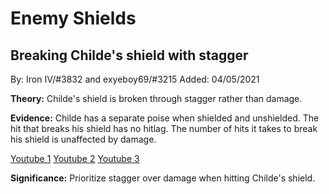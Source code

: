 # Enemy Shields


## Breaking Childe's shield with stagger

By: Iron IV/#3832 and exyeboy69/#3215
Added: 04/05/2021

**Theory:**
Childe's shield is broken through stagger rather than damage.

**Evidence:**
Childe has a separate poise when shielded and unshielded. The hit that breaks his shield has no hitlag. The number of hits it takes to break his shield is unaffected by damage.

[Youtube 1](https://youtu.be/n44JOFCmldY)
[Youtube 2](https://youtu.be/-sit2hVKgCs)
[Youtube 3](https://youtu.be/M3fjfHBTOy4)

**Significance:**
Prioritize stagger over damage when hitting Childe's shield.
